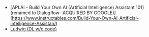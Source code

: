 
- [API.AI - Build Your Own AI (Artificial Intelligence) Assistant 101](renamed to Dialogflow- ACQUIRED BY GOOGLE)](https://www.instructables.com/Build-Your-Own-AI-Artificial-Intelligence-Assistan/)
- [Ludwig (DL w/o code)](https://ludwig-ai.github.io/ludwig-docs/)
